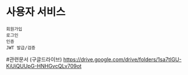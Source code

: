 # 사용자 서비스
```
회원가입
로그인
인증
JWT 발급/검증
```

#관련문서 (구글드라이브)
https://drive.google.com/drive/folders/1sa7tIGU-KiUiQUUpG-HNHGvcQLv709ot
